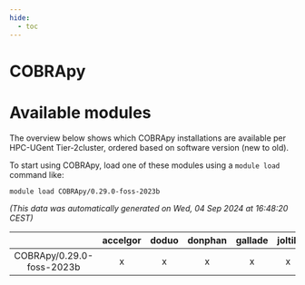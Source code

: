 ```yaml
---
hide:
  - toc
---
```


COBRApy
=======

# Available modules


The overview below shows which COBRApy installations are available per HPC-UGent Tier-2cluster, ordered based on software version (new to old).

To start using COBRApy, load one of these modules using a `module load` command like:

```shell
module load COBRApy/0.29.0-foss-2023b
```

*(This data was automatically generated on Wed, 04 Sep 2024 at 16:48:20 CEST)*  

| |accelgor|doduo|donphan|gallade|joltik|shinx|skitty|
| :---: | :---: | :---: | :---: | :---: | :---: | :---: | :---: |
|COBRApy/0.29.0-foss-2023b|x|x|x|x|x|-|x|
